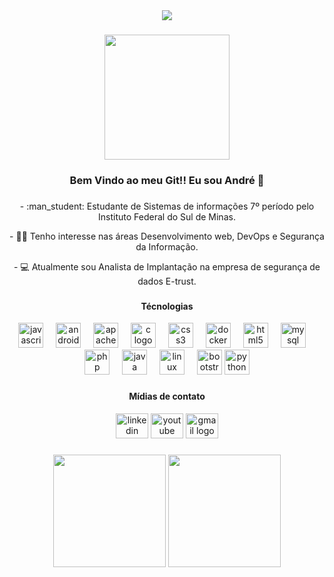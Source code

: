 <div align="center">
  <img src="https://profile-counter.glitch.me/andredevsec/count.svg?"  />
</div>

###

<div align="center">
  <img height="200" src="https://user-images.githubusercontent.com/74038190/225813708-98b745f2-7d22-48cf-9150-083f1b00d6c9.gif"  />
</div>

###
<h3 align="center">Bem Vindo ao meu Git!! Eu sou André 👋</h3>

###

<p align="center">
- :man_student:  Estudante de Sistemas de informações 7º período pelo Instituto Federal do Sul de Minas.</p>
  <p align="center">
- 👨‍💻  Tenho interesse nas áreas Desenvolvimento web, DevOps e Segurança da Informação.</p>
    <p align="center">
- 💻 Atualmente sou Analista de Implantação na empresa de segurança de dados E-trust.</p>
</p>

###

<h4 align="center">
  Técnologias
</h4>

<div align="center">
  <img src="https://cdn.jsdelivr.net/gh/devicons/devicon/icons/javascript/javascript-original.svg" height="40" alt="javascript logo"  />
  <img width="12" />
  <img src="https://cdn.jsdelivr.net/gh/devicons/devicon/icons/androidstudio/androidstudio-original.svg" height="40" alt="androidstudio logo"  />
  <img width="12" />
  <img src="https://cdn.jsdelivr.net/gh/devicons/devicon/icons/apache/apache-original.svg" height="40" alt="apache logo"  />
  <img width="12" />
  <img src="https://cdn.jsdelivr.net/gh/devicons/devicon/icons/c/c-original.svg" height="40" alt="c logo"  />
  <img width="12" />
  <img src="https://cdn.jsdelivr.net/gh/devicons/devicon/icons/css3/css3-original.svg" height="40" alt="css3 logo"  />
  <img width="12" />
  <img src="https://cdn.jsdelivr.net/gh/devicons/devicon/icons/docker/docker-original.svg" height="40" alt="docker logo"  />
  <img width="12" />
  <img src="https://cdn.jsdelivr.net/gh/devicons/devicon/icons/html5/html5-original.svg" height="40" alt="html5 logo"  />
  <img width="12" />
  <img src="https://cdn.jsdelivr.net/gh/devicons/devicon/icons/mysql/mysql-original.svg" height="40" alt="mysql logo"  />
  <img width="12" />
  <img src="https://cdn.jsdelivr.net/gh/devicons/devicon/icons/php/php-original.svg" height="40" alt="php logo"  />
  <img width="12" />
  <img src="https://cdn.jsdelivr.net/gh/devicons/devicon/icons/java/java-original.svg" height="40" alt="java logo"  />
  <img width="12" />
  <img src="https://cdn.jsdelivr.net/gh/devicons/devicon/icons/linux/linux-original.svg" height="40" alt="linux logo"  />
  <img width="12" />
  <img src="https://cdn.jsdelivr.net/gh/devicons/devicon/icons/bootstrap/bootstrap-original.svg" height="40" alt="bootstrap logo"  />
  <img src="https://cdn.jsdelivr.net/gh/devicons/devicon/icons/python/python-original.svg" height="40" alt="python logo"  />
</div>

###
<h4 align="center">
  Mídias de contato
</h4>
<div align="center">
 <a href="https://www.linkedin.com/in/andredevsec/" target="_blank"> <img src="https://raw.githubusercontent.com/maurodesouza/profile-readme-generator/master/src/assets/icons/social/linkedin/default.svg" width="52" height="40" alt="linkedin logo"  /></a>
<a href="https://www.youtube.com/@andredevsec" target="_blank">  <img src="https://raw.githubusercontent.com/maurodesouza/profile-readme-generator/master/src/assets/icons/social/youtube/default.svg" width="52" height="40" alt="youtube logo"  /></a>
 <a href = "mailto:andredevsec@gmail.com"> <img src="https://raw.githubusercontent.com/maurodesouza/profile-readme-generator/master/src/assets/icons/social/gmail/default.svg" width="52" height="40" alt="gmail logo"  /></a>
</div>

###

<div align="center">
  <img height="180em" src="https://github-readme-stats.vercel.app/api?username=andredevsec&show_icons=true&theme=prussian&include_all_commits=true&count_private=true"/>

  <img height="180em" src="https://github-readme-stats.vercel.app/api/top-langs/?username=andredevsec&layout=compact&langs_count=7&theme=prussian"/>
</div>

###
